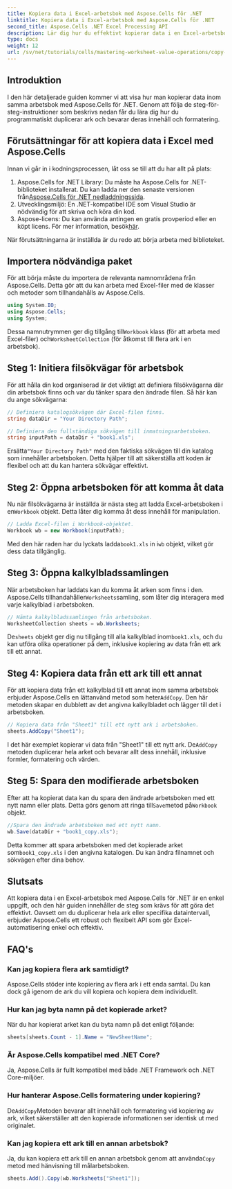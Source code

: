 ```yaml
---
title: Kopiera data i Excel-arbetsbok med Aspose.Cells för .NET
linktitle: Kopiera data i Excel-arbetsbok med Aspose.Cells för .NET
second_title: Aspose.Cells .NET Excel Processing API
description: Lär dig hur du effektivt kopierar data i en Excel-arbetsbok med Aspose.Cells för .NET. Följ den här steg-för-steg-guiden för att enkelt duplicera ark, överföra data och hantera Excel-filer med lätthet.
type: docs
weight: 12
url: /sv/net/tutorials/cells/mastering-worksheet-value-operations/copy-data-within-excel-workbook/
---
```

## Introduktion

I den här detaljerade guiden kommer vi att visa hur man kopierar data inom samma arbetsbok med Aspose.Cells för .NET. Genom att följa de steg-för-steg-instruktioner som beskrivs nedan får du lära dig hur du programmatiskt duplicerar ark och bevarar deras innehåll och formatering.

## Förutsättningar för att kopiera data i Excel med Aspose.Cells

Innan vi går in i kodningsprocessen, låt oss se till att du har allt på plats:

1. Aspose.Cells for .NET Library: Du måste ha Aspose.Cells for .NET-biblioteket installerat. Du kan ladda ner den senaste versionen från[Aspose.Cells för .NET nedladdningssida](https://releases.aspose.com/cells/net/).
2. Utvecklingsmiljö: En .NET-kompatibel IDE som Visual Studio är nödvändig för att skriva och köra din kod.
3.  Aspose-licens: Du kan använda antingen en gratis provperiod eller en köpt licens. För mer information, besök[här](https://purchase.aspose.com/temporary-license/).

När förutsättningarna är inställda är du redo att börja arbeta med biblioteket.

## Importera nödvändiga paket

För att börja måste du importera de relevanta namnområdena från Aspose.Cells. Detta gör att du kan arbeta med Excel-filer med de klasser och metoder som tillhandahålls av Aspose.Cells.

```csharp
using System.IO;
using Aspose.Cells;
using System;
```

 Dessa namnutrymmen ger dig tillgång till`Workbook` klass (för att arbeta med Excel-filer) och`WorksheetCollection` (för åtkomst till flera ark i en arbetsbok).

## Steg 1: Initiera filsökvägar för arbetsbok

För att hålla din kod organiserad är det viktigt att definiera filsökvägarna där din arbetsbok finns och var du tänker spara den ändrade filen. Så här kan du ange sökvägarna:

```csharp
// Definiera katalogsökvägen där Excel-filen finns.
string dataDir = "Your Directory Path";

// Definiera den fullständiga sökvägen till inmatningsarbetsboken.
string inputPath = dataDir + "book1.xls";
```

 Ersätta`"Your Directory Path"` med den faktiska sökvägen till din katalog som innehåller arbetsboken. Detta hjälper till att säkerställa att koden är flexibel och att du kan hantera sökvägar effektivt.

## Steg 2: Öppna arbetsboken för att komma åt data

 Nu när filsökvägarna är inställda är nästa steg att ladda Excel-arbetsboken i en`Workbook` objekt. Detta låter dig komma åt dess innehåll för manipulation.

```csharp
// Ladda Excel-filen i Workbook-objektet.
Workbook wb = new Workbook(inputPath);
```

 Med den här raden har du lyckats ladda`book1.xls` in i`wb` objekt, vilket gör dess data tillgänglig.

## Steg 3: Öppna kalkylbladssamlingen

 När arbetsboken har laddats kan du komma åt arken som finns i den. Aspose.Cells tillhandahåller`Worksheets`samling, som låter dig interagera med varje kalkylblad i arbetsboken.

```csharp
// Hämta kalkylbladssamlingen från arbetsboken.
WorksheetCollection sheets = wb.Worksheets;
```

 De`sheets` objekt ger dig nu tillgång till alla kalkylblad inom`book1.xls`, och du kan utföra olika operationer på dem, inklusive kopiering av data från ett ark till ett annat.

## Steg 4: Kopiera data från ett ark till ett annat

 För att kopiera data från ett kalkylblad till ett annat inom samma arbetsbok erbjuder Aspose.Cells en lättanvänd metod som heter`AddCopy`. Den här metoden skapar en dubblett av det angivna kalkylbladet och lägger till det i arbetsboken.

```csharp
// Kopiera data från "Sheet1" till ett nytt ark i arbetsboken.
sheets.AddCopy("Sheet1");
```

 I det här exemplet kopierar vi data från "Sheet1" till ett nytt ark. De`AddCopy` metoden duplicerar hela arket och bevarar allt dess innehåll, inklusive formler, formatering och värden.

## Steg 5: Spara den modifierade arbetsboken

 Efter att ha kopierat data kan du spara den ändrade arbetsboken med ett nytt namn eller plats. Detta görs genom att ringa till`Save`metod på`Workbook` objekt.

```csharp
//Spara den ändrade arbetsboken med ett nytt namn.
wb.Save(dataDir + "book1_copy.xls");
```

 Detta kommer att spara arbetsboken med det kopierade arket som`book1_copy.xls` i den angivna katalogen. Du kan ändra filnamnet och sökvägen efter dina behov.

## Slutsats

Att kopiera data i en Excel-arbetsbok med Aspose.Cells för .NET är en enkel uppgift, och den här guiden innehåller de steg som krävs för att göra det effektivt. Oavsett om du duplicerar hela ark eller specifika dataintervall, erbjuder Aspose.Cells ett robust och flexibelt API som gör Excel-automatisering enkel och effektiv.

## FAQ's

### Kan jag kopiera flera ark samtidigt?

Aspose.Cells stöder inte kopiering av flera ark i ett enda samtal. Du kan dock gå igenom de ark du vill kopiera och kopiera dem individuellt.

### Hur kan jag byta namn på det kopierade arket?

När du har kopierat arket kan du byta namn på det enligt följande:

```csharp
sheets[sheets.Count - 1].Name = "NewSheetName";
```

### Är Aspose.Cells kompatibel med .NET Core?

Ja, Aspose.Cells är fullt kompatibel med både .NET Framework och .NET Core-miljöer.

### Hur hanterar Aspose.Cells formatering under kopiering?

 De`AddCopy`Metoden bevarar allt innehåll och formatering vid kopiering av ark, vilket säkerställer att den kopierade informationen ser identisk ut med originalet.

### Kan jag kopiera ett ark till en annan arbetsbok?

 Ja, du kan kopiera ett ark till en annan arbetsbok genom att använda`Copy` metod med hänvisning till målarbetsboken.

```csharp
sheets.Add().Copy(wb.Worksheets["Sheet1"]);
```
